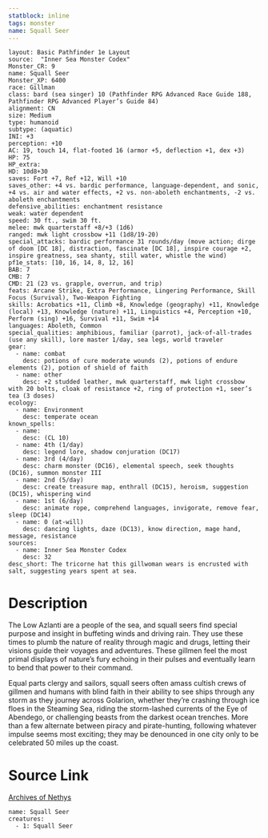 ```yaml
---
statblock: inline
tags: monster
name: Squall Seer
---
```

```statblock
layout: Basic Pathfinder 1e Layout
source:  "Inner Sea Monster Codex"
Monster_CR: 9
name: Squall Seer
Monster_XP: 6400
race: Gillman
class: bard (sea singer) 10 (Pathfinder RPG Advanced Race Guide 188, Pathfinder RPG Advanced Player’s Guide 84)
alignment: CN
size: Medium
type: humanoid
subtype: (aquatic)
INI: +3
perception: +10
AC: 19, touch 14, flat-footed 16 (armor +5, deflection +1, dex +3)
HP: 75
HP_extra: 
HD: 10d8+30
saves: Fort +7, Ref +12, Will +10
saves_other: +4 vs. bardic performance, language-dependent, and sonic, +4 vs. air and water effects, +2 vs. non-aboleth enchantments, -2 vs. aboleth enchantments
defensive_abilities: enchantment resistance
weak: water dependent
speed: 30 ft., swim 30 ft.
melee: mwk quarterstaff +8/+3 (1d6)
ranged: mwk light crossbow +11 (1d8/19-20)
special_attacks: bardic performance 31 rounds/day (move action; dirge of doom [DC 18], distraction, fascinate [DC 18], inspire courage +2, inspire greatness, sea shanty, still water, whistle the wind)
pf1e_stats: [10, 16, 14, 8, 12, 16]
BAB: 7
CMB: 7
CMD: 21 (23 vs. grapple, overrun, and trip)
feats: Arcane Strike, Extra Performance, Lingering Performance, Skill Focus (Survival), Two-Weapon Fighting
skills: Acrobatics +11, Climb +8, Knowledge (geography) +11, Knowledge (local) +13, Knowledge (nature) +11, Linguistics +4, Perception +10, Perform (sing) +16, Survival +11, Swim +14
languages: Aboleth, Common
special_qualities: amphibious, familiar (parrot), jack-of-all-trades (use any skill), lore master 1/day, sea legs, world traveler
gear:
  - name: combat
    desc: potions of cure moderate wounds (2), potions of endure elements (2), potion of shield of faith
  - name: other
    desc: +2 studded leather, mwk quarterstaff, mwk light crossbow with 20 bolts, cloak of resistance +2, ring of protection +1, seer’s tea (3 doses)
ecology:
  - name: Environment
    desc: temperate ocean
known_spells:
  - name:
    desc: (CL 10)
  - name: 4th (1/day)
    desc: legend lore, shadow conjuration (DC17)
  - name: 3rd (4/day)
    desc: charm monster (DC16), elemental speech, seek thoughts (DC16), summon monster III
  - name: 2nd (5/day)
    desc: create treasure map, enthrall (DC15), heroism, suggestion (DC15), whispering wind
  - name: 1st (6/day)
    desc: animate rope, comprehend languages, invigorate, remove fear, sleep (DC14)
  - name: 0 (at-will)
    desc: dancing lights, daze (DC13), know direction, mage hand, message, resistance
sources:
  - name: Inner Sea Monster Codex
    desc: 32
desc_short: The tricorne hat this gillwoman wears is encrusted with salt, suggesting years spent at sea.
```
# Description
The Low Azlanti are a people of the sea, and squall seers find special purpose and insight in buffeting winds and driving rain. They use these times to plumb the nature of reality through magic and drugs, letting their visions guide their voyages and adventures. These gillmen feel the most primal displays of nature’s fury echoing in their pulses and eventually learn to bend that power to their command.

Equal parts clergy and sailors, squall seers often amass cultish crews of gillmen and humans with blind faith in their ability to see ships through any storm as they journey across Golarion, whether they’re crashing through ice floes in the Steaming Sea, riding the storm-lashed currents of the Eye of Abendego, or challenging beasts from the darkest ocean trenches. More than a few alternate between piracy and pirate-hunting, following whatever impulse seems most exciting; they may be denounced in one city only to be celebrated 50 miles up the coast.
# Source Link
[Archives of Nethys](https://aonprd.com/MonsterDisplay.aspx?ItemName=Squall%20Seer)
```encounter-table
name: Squall Seer
creatures:
  - 1: Squall Seer
```
